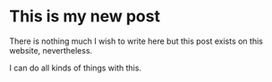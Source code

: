 # This is my new post

There is nothing much I wish to write here but this post exists on this website, nevertheless. 

I can do all kinds of things with this. 